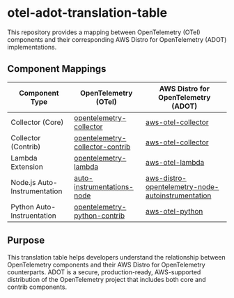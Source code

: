 # otel-adot-translation-table

This repository provides a mapping between OpenTelemetry (OTel) components and their corresponding AWS Distro for OpenTelemetry (ADOT) implementations.

## Component Mappings

| Component Type | OpenTelemetry (OTel) | AWS Distro for OpenTelemetry (ADOT) |
|---------------|----------------------|-------------------------------------|
| Collector (Core) | [opentelemetry-collector](https://github.com/open-telemetry/opentelemetry-collector) | [aws-otel-collector](https://github.com/aws-observability/aws-otel-collector) |
| Collector (Contrib) | [opentelemetry-collector-contrib](https://github.com/open-telemetry/opentelemetry-collector-contrib) | [aws-otel-collector](https://github.com/aws-observability/aws-otel-collector) |
| Lambda Extension | [opentelemetry-lambda](https://github.com/open-telemetry/opentelemetry-lambda) | [aws-otel-lambda](https://github.com/aws-observability/aws-otel-lambda) |
| Node.js Auto-Instrumentation | [auto-instrumentations-node](https://github.com/open-telemetry/opentelemetry-js-contrib/tree/main/metapackages/auto-instrumentations-node) | [aws-distro-opentelemetry-node-autoinstrumentation](https://github.com/aws-observability/aws-otel-js-instrumentation/tree/main/aws-distro-opentelemetry-node-autoinstrumentation) |
| Python Auto-Instruentation | [opentelemetry-python-contrib](https://github.com/open-telemetry/opentelemetry-python-contrib) | [aws-otel-python](https://github.com/aws-observability/aws-otel-python)

## Purpose

This translation table helps developers understand the relationship between OpenTelemetry components and their AWS Distro for OpenTelemetry counterparts. ADOT is a secure, production-ready, AWS-supported distribution of the OpenTelemetry project that includes both core and contrib components.
